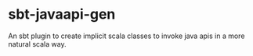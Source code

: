 sbt-javaapi-gen
===============

An sbt plugin to create implicit scala classes to invoke java apis in a more natural scala way.
